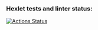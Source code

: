 ### Hexlet tests and linter status:
[![Actions Status](https://github.com/viki2code/python-project-lvl3/workflows/hexlet-check/badge.svg)](https://github.com/viki2code/python-project-lvl3/actions)